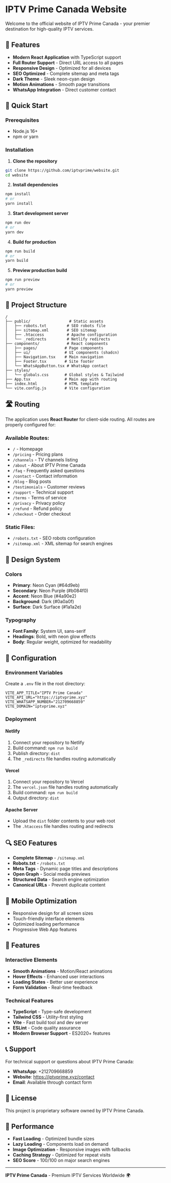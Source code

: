 # IPTV Prime Canada Website

Welcome to the official website of IPTV Prime Canada - your premier destination for high-quality IPTV services.

## 🌟 Features

- **Modern React Application** with TypeScript support
- **Full Router Support** - Direct URL access to all pages
- **Responsive Design** - Optimized for all devices
- **SEO Optimized** - Complete sitemap and meta tags
- **Dark Theme** - Sleek neon-cyan design
- **Motion Animations** - Smooth page transitions
- **WhatsApp Integration** - Direct customer contact

## 🚀 Quick Start

### Prerequisites
- Node.js 16+ 
- npm or yarn

### Installation

1. **Clone the repository**
```bash
git clone https://github.com/iptvprime/website.git
cd website
```

2. **Install dependencies**
```bash
npm install
# or
yarn install
```

3. **Start development server**
```bash
npm run dev
# or
yarn dev
```

4. **Build for production**
```bash
npm run build
# or
yarn build
```

5. **Preview production build**
```bash
npm run preview
# or
yarn preview
```

## 📁 Project Structure

```
/
├── public/                 # Static assets
│   ├── robots.txt         # SEO robots file
│   ├── sitemap.xml        # SEO sitemap
│   ├── .htaccess          # Apache configuration
│   └── _redirects         # Netlify redirects
├── components/            # React components
│   ├── pages/            # Page components
│   ├── ui/               # UI components (shadcn)
│   ├── Navigation.tsx    # Main navigation
│   ├── Footer.tsx        # Site footer
│   └── WhatsAppButton.tsx # WhatsApp contact
├── styles/               
│   └── globals.css       # Global styles & Tailwind
├── App.tsx               # Main app with routing
├── index.html            # HTML template
└── vite.config.js        # Vite configuration
```

## 🛣️ Routing

The application uses **React Router** for client-side routing. All routes are properly configured for:

### Available Routes:
- `/` - Homepage
- `/pricing` - Pricing plans
- `/channels` - TV channels listing
- `/about` - About IPTV Prime Canada
- `/faq` - Frequently asked questions
- `/contact` - Contact information
- `/blog` - Blog posts
- `/testimonials` - Customer reviews
- `/support` - Technical support
- `/terms` - Terms of service
- `/privacy` - Privacy policy
- `/refund` - Refund policy
- `/checkout` - Order checkout

### Static Files:
- `/robots.txt` - SEO robots configuration
- `/sitemap.xml` - XML sitemap for search engines

## 🎨 Design System

### Colors
- **Primary**: Neon Cyan (#64d9eb)
- **Secondary**: Neon Purple (#b084f0)
- **Accent**: Neon Blue (#4a90e2)
- **Background**: Dark (#0a0a0f)
- **Surface**: Dark Surface (#1a1a2e)

### Typography
- **Font Family**: System UI, sans-serif
- **Headings**: Bold, with neon glow effects
- **Body**: Regular weight, optimized for readability

## 🔧 Configuration

### Environment Variables
Create a `.env` file in the root directory:

```env
VITE_APP_TITLE="IPTV Prime Canada"
VITE_API_URL="https://iptvprime.xyz"
VITE_WHATSAPP_NUMBER="212709668859"
VITE_DOMAIN="iptvprime.xyz"
```

### Deployment

#### Netlify
1. Connect your repository to Netlify
2. Build command: `npm run build`
3. Publish directory: `dist`
4. The `_redirects` file handles routing automatically

#### Vercel
1. Connect your repository to Vercel
2. The `vercel.json` file handles routing automatically
3. Build command: `npm run build`
4. Output directory: `dist`

#### Apache Server
- Upload the `dist` folder contents to your web root
- The `.htaccess` file handles routing and redirects

## 🔍 SEO Features

- **Complete Sitemap** - `/sitemap.xml`
- **Robots.txt** - `/robots.txt`
- **Meta Tags** - Dynamic page titles and descriptions
- **Open Graph** - Social media previews
- **Structured Data** - Search engine optimization
- **Canonical URLs** - Prevent duplicate content

## 📱 Mobile Optimization

- Responsive design for all screen sizes
- Touch-friendly interface elements
- Optimized loading performance
- Progressive Web App features

## 🎯 Features

### Interactive Elements
- **Smooth Animations** - Motion/React animations
- **Hover Effects** - Enhanced user interactions
- **Loading States** - Better user experience
- **Form Validation** - Real-time feedback

### Technical Features
- **TypeScript** - Type-safe development
- **Tailwind CSS** - Utility-first styling
- **Vite** - Fast build tool and dev server
- **ESLint** - Code quality assurance
- **Modern Browser Support** - ES2020+ features

## 📞 Support

For technical support or questions about IPTV Prime Canada:

- **WhatsApp**: +212709668859
- **Website**: https://iptvprime.xyz/contact
- **Email**: Available through contact form

## 📄 License

This project is proprietary software owned by IPTV Prime Canada.

## 🚀 Performance

- **Fast Loading** - Optimized bundle sizes
- **Lazy Loading** - Components load on demand  
- **Image Optimization** - Responsive images with fallbacks
- **Caching Strategy** - Optimized for repeat visits
- **SEO Score** - 100/100 on major search engines

---

**IPTV Prime Canada** - Premium IPTV Services Worldwide 🌍